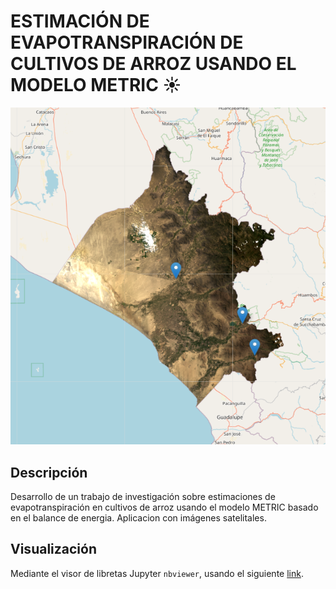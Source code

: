 # ESTIMACIÓN DE EVAPOTRANSPIRACIÓN DE CULTIVOS DE ARROZ USANDO EL MODELO METRIC ☀️
![Zona de trabajo](figures/Region_of_Interest.PNG 'Departamento de Lambayeque')

## Descripción
Desarrollo de un trabajo de investigación sobre estimaciones de evapotranspiración en cultivos de arroz usando el modelo METRIC basado en el balance de energia. Aplicacion con imágenes satelitales.

## Visualización
Mediante el visor de libretas Jupyter `nbviewer`, usando el siguiente [link](https://nbviewer.jupyter.org/github/vilcagamarracf/Inv_arroz_METRIC/blob/main/jupyter_notebook/Inv_Arroz_METRIC.ipynb).
